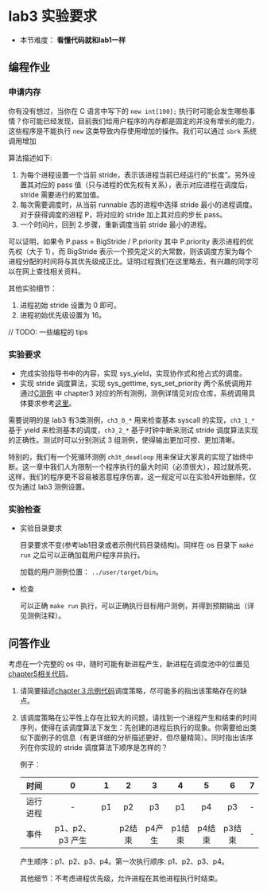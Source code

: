 # lab3 实验要求

- 本节难度： **看懂代码就和lab1一样** 

## 编程作业

### 申请内存

你有没有想过，当你在 C 语言中写下的 `new int[100];` 执行时可能会发生哪些事情？你可能已经发现，目前我们给用户程序的内存都是固定的并没有增长的能力，这些程序是不能执行 `new` 这类导致内存使用增加的操作。我们可以通过 `sbrk` 系统调用增加

算法描述如下:
1. 为每个进程设置一个当前 stride，表示该进程当前已经运行的“长度”。另外设置其对应的 pass 值（只与进程的优先权有关系），表示对应进程在调度后，stride 需要进行的累加值。
1. 每次需要调度时，从当前 runnable 态的进程中选择 stride 最小的进程调度。对于获得调度的进程 P，将对应的 stride 加上其对应的步长 pass。
1. 一个时间片，回到 2.步骤，重新调度当前 stride 最小的进程。

可以证明，如果令 P.pass = BigStride / P.priority 其中 P.priority 表示进程的优先权（大于 1），而 BigStride 表示一个预先定义的大常数，则该调度方案为每个进程分配的时间将与其优先级成正比。证明过程我们在这里略去，有兴趣的同学可以在网上查找相关资料。

其他实验细节：
1. 进程初始 stride 设置为 0 即可。
1. 进程初始优先级设置为 16。

// TODO: 一些编程的 tips

### 实验要求

- 完成实验指导书中的内容，实现 sys_yield，实现协作式和抢占式的调度。
- 实现 stride 调度算法，实现 sys_gettime, sys_set_priority 两个系统调用并通过[C测例](https://github.com/DeathWish5/riscvos-c-tests) 中 chapter3 对应的所有测例，测例详情见对应仓库，系统调用具体要求参考[这里](https://github.com/DeathWish5/riscvos-c-tests/blob/main/guide.md#lab3)。

需要说明的是 lab3 有3类测例，`ch3_0_*` 用来检查基本 syscall 的实现，`ch3_1_*` 基于 yield 来检测基本的调度，`ch3_2_*` 基于时钟中断来测试 stride 调度算法实现的正确性。测试时可以分别测试 3 组测例，使得输出更加可控、更加清晰。

特别的，我们有一个死循环测例 `ch3t_deadloop` 用来保证大家真的实现了始终中断。这一章中我们人为限制一个程序执行的最大时间（必须很大），超过就杀死，这样，我们的程序更不容易被恶意程序伤害。这一规定可以在实验4开始删除，仅仅为通过 lab3 测例设置。

### 实验检查

- 实验目录要求

    目录要求不变(参考lab1目录或者示例代码目录结构)。同样在 os 目录下 `make run` 之后可以正确加载用户程序并执行。

    加载的用户测例位置： `../user/target/bin`。

- 检查

    可以正确 `make run` 执行，可以正确执行目标用户测例，并得到预期输出（详见测例注释）。

## 问答作业

考虑在一个完整的 os 中，随时可能有新进程产生，新进程在调度池中的位置见[chapter5相关代码](https://github.com/DeathWish5/ucore-Tutorial/blob/ch5/kernel/proc.c#L90-L98)。

1. 请简要描述[chapter３示例代码](https://github.com/DeathWish5/ucore-Tutorial/blob/ch3/kernel/proc.c#L60-L74)调度策略，尽可能多的指出该策略存在的缺点。

2. 该调度策略在公平性上存在比较大的问题，请找到一个进程产生和结束的时间序列，使得在该调度算法下发生：先创建的进程后执行的现象。你需要给出类似下面例子的信息（有更详细的分析描述更好，但尽量精简）。同时指出该序列在你实现的 stride 调度算法下顺序是怎样的？

   例子：

   |   时间   |        0        |  1   |   2    |   3    |   4    |   5    |   6    |  7   |
   | :------: | :-------------: | :--: | :----: | :----: | :----: | :----: | :----: | :--: |
   | 运行进程 |        -        |  p1  |   p2   |   p3   |   p1   |   p4   |   p3   |  -   |
   |   事件   | p1、p2、p3 产生 |      | p2结束 | p4产生 | p1结束 | p4结束 | p3结束 |  -   |

   产生顺序：p1、p2、p3、p4。第一次执行顺序: p1、p2、p3、p4。

   其他细节：不考虑进程优先级，允许进程在其他进程执行时结束。

   